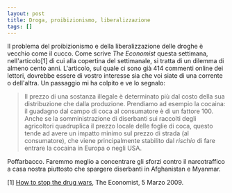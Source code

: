 ```yaml
---
layout: post
title: Droga, proibizionismo, liberalizzazione
tags: []
---
```


Il problema del proibizionismo e della liberalizzazione delle droghe è vecchio come il cucco. Come scrive *The Economist* questa settimana, nell'articolo[1] di cui alla copertina del settimanale, si tratta di un dilemma di almeno cento anni. L'articolo, sul quale ci sono già 414 commenti online dei lettori, dovrebbe essere di vostro interesse sia che voi siate di una corrente o dell'altra. Un passaggio mi ha colpito e ve lo segnalo:

> Il prezzo di una sostanza illegale è determinato più dal costo della sua distribuzione che dalla produzione. Prendiamo ad esempio la cocaina: il guadagno dal campo di coca al consumatore è di un fattore 100. Anche se la somministrazione di diserbanti sui raccolti degli agricoltori quadruplica il prezzo locale delle foglie di coca, questo tende ad avere un impatto minimo sul prezzo di strada (al consumatore), che viene principalmente stabilito dal *rischio* di fare entrare la cocaina in Europa o negli USA.

Poffarbacco. Faremmo meglio a concentrare gli sforzi contro il narcotraffico a casa nostra piuttosto che spargere diserbanti in Afghanistan e Myanmar.

[1] [How to stop the drug wars](http://www.economist.com/opinion/displaystory.cfm?story_id=13237193), The Economist, 5 Marzo 2009.
